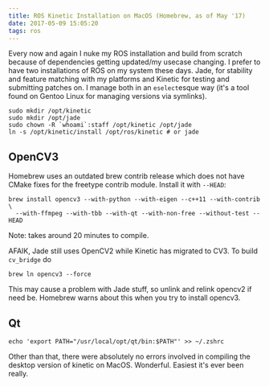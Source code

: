 ```yaml
---
title: ROS Kinetic Installation on MacOS (Homebrew, as of May '17)
date: 2017-05-09 15:05:20
tags: ros
---
```


Every now and again I nuke my ROS installation and build from scratch because of
dependencies getting updated/my usecase changing. I prefer to have two
installations of ROS on my system these days. Jade, for stability and feature
matching with my platforms and Kinetic for testing and submitting patches on. I
manage both in an `eselect`esque way (it's a tool found on Gentoo Linux for
managing versions via symlinks).

```
sudo mkdir /opt/kinetic
sudo mkdir /opt/jade
sudo chown -R `whoami`:staff /opt/kinetic /opt/jade
ln -s /opt/kinetic/install /opt/ros/kinetic # or jade
```

OpenCV3
-------

Homebrew uses an outdated brew contrib release which does not have CMake fixes
for the freetype contrib module. Install it with `--HEAD`:

```
brew install opencv3 --with-python --with-eigen --c++11 --with-contrib \
  --with-ffmpeg --with-tbb --with-qt --with-non-free --without-test --HEAD
```

Note: takes around 20 minutes to compile.

AFAIK, Jade still uses OpenCV2 while Kinetic has migrated to CV3. To build
`cv_bridge` do 

```
brew ln opencv3 --force
```

This may cause a problem with Jade stuff, so unlink and relink opencv2 if need
be. Homebrew warns about this when you try to install opencv3.

Qt
--

```
echo 'export PATH="/usr/local/opt/qt/bin:$PATH"' >> ~/.zshrc
```

Other than that, there were absolutely no errors involved in compiling the
desktop version of kinetic on MacOS. Wonderful. Easiest it's ever been really.

